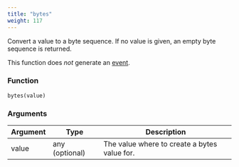 ```yaml
---
title: "bytes"
weight: 117
---
```


Convert a value to a byte sequence. If no value is given, an empty byte sequence is returned.

This function does *not* generate an [event](../../events).

### Function

`bytes(value)`

### Arguments

Argument | Type | Description
-------- | ---- | -----------
value | any (optional) | The value where to create a bytes value for.